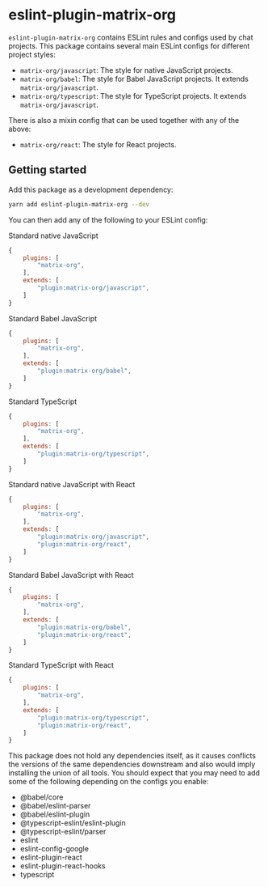 # eslint-plugin-matrix-org

`eslint-plugin-matrix-org` contains ESLint rules and configs used by chat projects.
This package contains several main ESLint configs for different project styles:

- `matrix-org/javascript`: The style for native JavaScript projects.
- `matrix-org/babel`: The style for Babel JavaScript projects. It extends
  `matrix-org/javascript`.
- `matrix-org/typescript`: The style for TypeScript projects. It extends
  `matrix-org/javascript`.

There is also a mixin config that can be used together with any of the above:

- `matrix-org/react`: The style for React projects.

## Getting started

Add this package as a development dependency:

```bash
yarn add eslint-plugin-matrix-org --dev
```

You can then add any of the following to your ESLint config:

Standard native JavaScript

```js
{
    plugins: [
        "matrix-org",
    ],
    extends: [
        "plugin:matrix-org/javascript",
    ]
}
```

Standard Babel JavaScript

```js
{
    plugins: [
        "matrix-org",
    ],
    extends: [
        "plugin:matrix-org/babel",
    ]
}
```

Standard TypeScript

```js
{
    plugins: [
        "matrix-org",
    ],
    extends: [
        "plugin:matrix-org/typescript",
    ]
}
```

Standard native JavaScript with React

```js
{
    plugins: [
        "matrix-org",
    ],
    extends: [
        "plugin:matrix-org/javascript",
        "plugin:matrix-org/react",
    ]
}
```

Standard Babel JavaScript with React

```js
{
    plugins: [
        "matrix-org",
    ],
    extends: [
        "plugin:matrix-org/babel",
        "plugin:matrix-org/react",
    ]
}
```

Standard TypeScript with React

```js
{
    plugins: [
        "matrix-org",
    ],
    extends: [
        "plugin:matrix-org/typescript",
        "plugin:matrix-org/react",
    ]
}
```

This package does not hold any dependencies itself, as it causes conflicts the
versions of the same dependencies downstream and also would imply installing the
union of all tools. You should expect that you may need to add some of the
following depending on the configs you enable:

- @babel/core
- @babel/eslint-parser
- @babel/eslint-plugin
- @typescript-eslint/eslint-plugin
- @typescript-eslint/parser
- eslint
- eslint-config-google
- eslint-plugin-react
- eslint-plugin-react-hooks
- typescript
